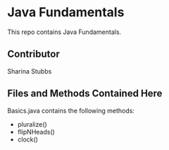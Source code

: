 # Java Fundamentals
This repo contains Java Fundamentals.

## Contributor
Sharina Stubbs

## Files and Methods Contained Here
Basics.java contains the following methods:
* pluralize()
* flipNHeads()
* clock()